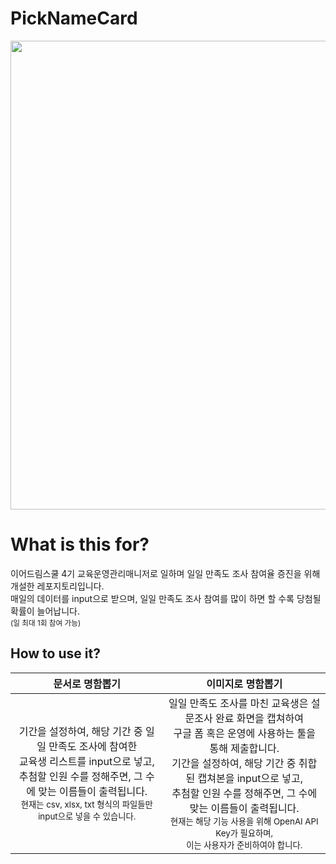 # PickNameCard

<p align="center">
  <img width=750 src=https://github.com/jasonheesanglee/ForFunPJT/assets/123557477/461acf3b-fa45-4c3d-a14b-ef64cb99d862>
</p>

# What is this for?
이어드림스쿨 4기 교육운영관리매니저로 일하며 일일 만족도 조사 참여율 증진을 위해 개설한 레포지토리입니다.<br>
매일의 데이터를 input으로 받으며, 일일 만족도 조사 참여를 많이 하면 할 수록 당첨될 확률이 늘어납니다.<br>
<sub>(일 최대 1회 참여 가능)</sub>

## How to use it?
| **문서로 명함뽑기** | **이미지로 명함뽑기** |
| :---: | :---:|
|기간을 설정하여, 해당 기간 중 일일 만족도 조사에 참여한<br>교육생 리스트를 input으로 넣고,<br>추첨할 인원 수를 정해주면, 그 수에 맞는 이름들이 출력됩니다.<br><sub>현재는 csv, xlsx, txt 형식의 파일들만 input으로 넣을 수 있습니다.</sub> | 일일 만족도 조사를 마친 교육생은 설문조사 완료 화면을 캡쳐하여<br>구글 폼 혹은 운영에 사용하는 툴을 통해 제출합니다.<br>기간을 설정하여, 해당 기간 중 취합된 캡쳐본을 input으로 넣고,<br>추첨할 인원 수를 정해주면, 그 수에 맞는 이름들이 출력됩니다.<br><sub>현재는 해당 기능 사용을 위해 OpenAI API Key가 필요하며,<br>이는 사용자가 준비하여야 합니다.</sub> |
